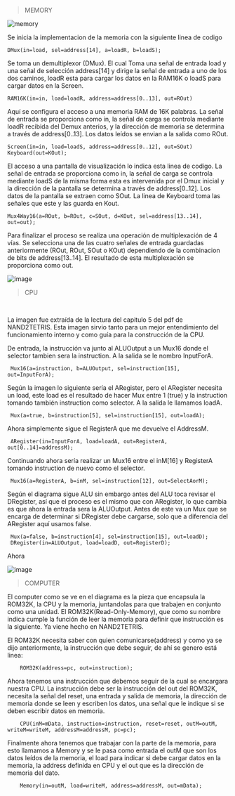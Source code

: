 
> MEMORY<br>

![memory](https://github.com/AndresFelipeMunozAguilar/Group_S13T3_Repository/assets/98712631/501a4a9c-bc0c-4d04-a1eb-99279b95749e)

Se inicia la implementacion de la memoria con la siguiente linea de codigo

```
DMux(in=load, sel=address[14], a=loadR, b=loadS);
```

Se toma un demultiplexor (DMux). El cual Toma una señal de entrada load y una señal de selección address[14] y dirige la señal de entrada a uno de los dos caminos, loadR esta para cargar los datos en la RAM16K o loadS para cargar datos en la Screen.

```
RAM16K(in=in, load=loadR, address=address[0..13], out=ROut)
```

Aquí se configura el acceso a una memoria RAM de 16K palabras. La señal de entrada se proporciona como in, la señal de carga se controla mediante loadR recibida del Demux anterios, y la dirección de memoria se determina a través de address[0..13]. Los datos leídos se envian a la salida como ROut.

```
Screen(in=in, load=loadS, address=address[0..12], out=SOut)
Keyboard(out=KOut);
```

El acceso a una pantalla de visualización lo indica esta linea de codigo. 
La señal de entrada se proporciona como in, la señal de carga se controla mediante loadS de la misma forma esta es intervenida por el Dmux inicial
y la dirección de la pantalla se determina a través de address[0..12]. Los datos de la pantalla se extraen como SOut. La linea de Keyboard toma las señales que este y las guarda en Kout.

```
Mux4Way16(a=ROut, b=ROut, c=SOut, d=KOut, sel=address[13..14], out=out);
```

Para finalizar el proceso se realiza una operación de multiplexación de 4 vías. Se selecciona una de las cuatro señales de entrada guardadas anteriormente
(ROut, ROut, SOut o KOut) dependiendo de la combinacion de bits de address[13..14]. El resultado de esta multiplexación se proporciona como out.



![image](https://github.com/AndresFelipeMunozAguilar/Group_S13T3_Repository/assets/104959341/fc8794e5-980a-4d2d-b07d-0fbd5f382bb0)
>CPU
<br>

La imagen fue extraída de la lectura del capitulo 5 del pdf de NAND2TETRIS. Esta imagen sirvio tanto para un mejor entendimiento del funcionamiento interno y como guía para la construcción de la CPU.

De entrada, la instrucción va junto al ALUOutput a un Mux16 donde el selector tambien sera la instruction. A la salida se le nombro InputForA.

```
 Mux16(a=instruction, b=ALUOutput, sel=instruction[15], out=InputForA);
```

Según la imagen lo siguiente sería el ARegister, pero el ARegister  necesita un load, este load es el resultado de hacer Mux entre 1 (true) y la instruction tomando también instruction como selector. A la salida le llamamos loadA.

```
 Mux(a=true, b=instruction[5], sel=instruction[15], out=loadA);
```
Ahora simplemente sigue el RegisterA que me devuelve el AddressM. 

```
 ARegister(in=InputForA, load=loadA, out=RegisterA, out[0..14]=addressM);
```

Continuando ahora sería realizar un Mux16 entre el inM[16] y RegisterA tomando instruction de nuevo como el selector.

```
 Mux16(a=RegisterA, b=inM, sel=instruction[12], out=SelectAorM);
```

Según el diagrama sigue ALU sin embargo antes del ALU toca revisar el DRegister, así que el proceso es el mismo que con ARegister, lo que cambia es que ahora la entrada sera la ALUOutput. Antes de este va un Mux que se encarga de determinar si DRegister debe cargarse, solo que a diferencia del ARegister aquí usamos false.

```
 Mux(a=false, b=instruction[4], sel=instruction[15], out=loadD);
 DRegister(in=ALUOutput, load=loadD, out=RegisterD);
```

Ahora

![image](https://github.com/AndresFelipeMunozAguilar/Group_S13T3_Repository/assets/104959341/26e944b7-0b6e-44fb-bdab-e737d9ea6aec)

>COMPUTER<br>

El computer como se ve en el diagrama es la pieza que encapsula la ROM32K, la CPU y la memoria, juntandolas para que trabajen en conjunto como una unidad.
El ROM32K(Read-Only-Memory), que como su nombre indica cumple la función de leer la memoria para definir que instrucción es la siguiente. Ya viene hecho en NAND2TETRIS.
 
El ROM32K necesita saber con quien comunicarse(address) y como ya se dijo anteriormente, la instrucción que debe seguir, de ahí se genero está linea:

```
    ROM32K(address=pc, out=instruction);
```
Ahora tenemos una instrucción que debemos seguir de la cual se encargara nuestra CPU.
La instrucción debe ser la instrucción del out del ROM32K, necesita la señal del reset, una entrada y salida de memoria, la dirección de memoria donde se leen y escriben los datos, una señal que le indique si se deben escribir datos en memoria.

```
    CPU(inM=mData, instruction=instruction, reset=reset, outM=outM, writeM=writeM, addressM=addressM, pc=pc);
```

Finalmente ahora tenemos que trabajar con la parte de la memoria, para esto llamamos a Memory y se le pasa como entrada el outM que son los datos leídos de la memoria, el load  para indicar si debe cargar datos en la memoria, la address definida en CPU y el out que es la dirección de memoria del dato.

```
    Memory(in=outM, load=writeM, address=addressM, out=mData);

```
